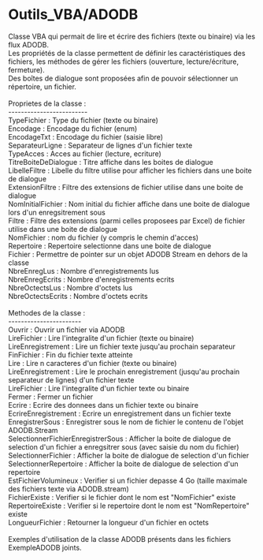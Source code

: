 # Outils_VBA/ADODB

 Classe VBA qui permait de lire et écrire des fichiers (texte ou binaire) via les flux ADODB.<br>
 Les propriétés de la classe permettent de définir les caractéristiques des fichiers, les méthodes de gérer les fichiers (ouverture, lecture/écriture, fermeture).<br>
 Des boîtes de dialogue sont proposées afin de pouvoir sélectionner un répertoire, un fichier.<br>
<br>
 Proprietes de la classe :<br>
-------------------------<br>
  TypeFichier                        : Type du fichier (texte ou binaire)<br>
  Encodage                           : Encodage du fichier (enum)<br>
  EncodageTxt                        : Encodage du fichier (saisie libre)<br>
  SeparateurLigne                    : Separateur de lignes d'un fichier texte<br>
  TypeAcces                          : Acces au fichier (lecture, ecriture)<br>
  TitreBoiteDeDialogue               : Titre affiche dans les boites de dialogue<br>
  LibelleFiltre                      : Libelle du filtre utilise pour afficher les fichiers dans une boite de dialogue<br>
  ExtensionFiltre                    : Filtre des extensions de fichier utilise dans une boite de dialogue<br>
  NomInitialFichier                  : Nom initial du fichier affiche dans une boite de dialogue lors d'un enregsitrement sous<br>
  Filtre                             : Filtre des extensions (parmi celles proposees par Excel) de fichier utilise dans une boite de dialogue<br>
  NomFichier                         : nom du fichier (y compris le chemin d'acces)<br>
  Repertoire                         : Repertoire selectionne dans une boite de dialogue<br>
  Fichier                            : Permettre de pointer sur un objet ADODB Stream en dehors de la classe<br>
  NbreEnregLus                       : Nombre d'enregistrements lus<br>
  NbreEnregEcrits                    : Nombre d'enregistrements ecrits<br>
  NbreOctectsLus                     : Nombre d'octets lus<br>
  NbreOctectsEcrits                  : Nombre d'octets ecrits<br>
<br>
Methodes de la classe :<br>
-----------------------<br>
  Ouvrir                             : Ouvrir un fichier via ADODB<br>
  LireFichier                        : Lire l'integralite d'un fichier (texte ou binaire)<br>
  LireEnregistrement                 : Lire un fichier texte jusqu'au prochain separateur<br>
  FinFichier                         : Fin du fichier texte atteinte<br>
  Lire                               : Lire n caracteres d'un fichier (texte ou binaire)<br>
  LireEnregistrement                 : Lire le prochain enregistrement (jusqu'au prochain separateur de lignes) d'un fichier texte<br>
  LireFichier                        : Lire l'integralite d'un fichier texte ou binaire<br>
  Fermer                             : Fermer un fichier<br>
  Ecrire                             : Ecrire des donnees dans un fichier texte ou binaire<br>
  EcrireEnregistrement               : Ecrire un enregistrement dans un fichier texte<br>
  EnregistrerSous                    : Enregistrer sous le nom de fichier le contenu de l'objet ADODB.Stream<br>
  SelectionnerFichierEnregistrerSous : Afficher la boite de dialogue de selection d'un fichier a enregsitrer sous (avec saisie du nom du fichier)<br>
  SelectionnerFichier                : Afficher la boite de dialogue de selection d'un fichier<br>
  SelectionnerRepertoire             : Afficher la boite de dialogue de selection d'un repertoire<br>
  EstFichierVolumineux               : Verifier si un fichier depasse 4 Go (taille maximale des fichiers texte via ADODB.stream)<br>
  FichierExiste                      : Verifier si le fichier dont le nom est "NomFichier" existe<br>
  RepertoireExiste                   : Verifier si le repertoire dont le nom est "NomRepertoire" existe<br>
  LongueurFichier                    : Retourner la longueur d'un fichier en octets<br>
<br>
Exemples d'utilisation de la classe ADODB présents dans les fichiers ExempleADODB joints.

